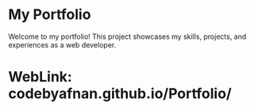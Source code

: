 # My Portfolio
Welcome to my portfolio! This project showcases my skills, projects, and experiences as a web developer.
# WebLink: codebyafnan.github.io/Portfolio/
